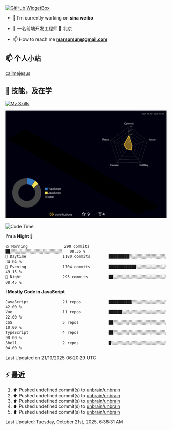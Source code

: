 [![GitHub WidgetBox](https://github-widgetbox.vercel.app/api/profile?username=unbrain&data=followers,repositories,stars,commits)](https://github.com/unbrain/github-widgetbox)

- 🔭 I’m currently working on **sina weibo**

- 🌱 一名前端开发工程师 📍 北京

- 📫 How to reach me **marsorsun@gmail.com**

## 📫  个人小站

[callmejesus](https://www.callmejesus.xyz/)


## 🚀 技能，及在学

[![My Skills](https://skillicons.dev/icons?i=vite,rollup,vscode,vue,javascript,react,nodejs,java,python,php)](https://github.com/unbrain)


![rainbow gif](https://raw.githubusercontent.com/unbrain/unbrain/main/profile-3d-contrib/profile-night-rainbow.svg)


<!-- ## 🐍 它正在吃掉我的小绿点

![snake gif](https://raw.githubusercontent.com/unbrain/unbrain/77e198e28fb66a14643e4e58f5b713c0cc565cfd/github-contribution-grid-snake-dark.svg) -->

<!--START_SECTION:waka-->
![Code Time](http://img.shields.io/badge/Code%20Time-4%2C466%20hrs%204%20mins-blue)

**I'm a Night 🦉** 

```text
🌞 Morning                290 commits         ██░░░░░░░░░░░░░░░░░░░░░░░   08.36 % 
🌆 Daytime                1180 commits        █████████░░░░░░░░░░░░░░░░   34.04 % 
🌃 Evening                1704 commits        ████████████░░░░░░░░░░░░░   49.15 % 
🌙 Night                  293 commits         ██░░░░░░░░░░░░░░░░░░░░░░░   08.45 % 
```


**I Mostly Code in JavaScript** 

```text
JavaScript               21 repos            ██████████░░░░░░░░░░░░░░░   42.00 % 
Vue                      11 repos            ██████░░░░░░░░░░░░░░░░░░░   22.00 % 
CSS                      5 repos             ██░░░░░░░░░░░░░░░░░░░░░░░   10.00 % 
TypeScript               4 repos             ██░░░░░░░░░░░░░░░░░░░░░░░   08.00 % 
Shell                    2 repos             █░░░░░░░░░░░░░░░░░░░░░░░░   04.00 % 
```




 Last Updated on 21/10/2025 06:20:29 UTC
<!--END_SECTION:waka-->


## ⚡ 最近
<!--RECENT_ACTIVITY:start-->
1. ⬆️ Pushed undefined commit(s) to [unbrain/unbrain](https://github.com/unbrain/unbrain)<br>
2. ⬆️ Pushed undefined commit(s) to [unbrain/unbrain](https://github.com/unbrain/unbrain)<br>
3. ⬆️ Pushed undefined commit(s) to [unbrain/unbrain](https://github.com/unbrain/unbrain)<br>
4. ⬆️ Pushed undefined commit(s) to [unbrain/unbrain](https://github.com/unbrain/unbrain)<br>
5. ⬆️ Pushed undefined commit(s) to [unbrain/unbrain](https://github.com/unbrain/unbrain)<br>
<!--RECENT_ACTIVITY:end-->

<!--RECENT_ACTIVITY:last_update-->
Last Updated: Tuesday, October 21st, 2025, 6:36:31 AM
<!--RECENT_ACTIVITY:last_update_end-->


